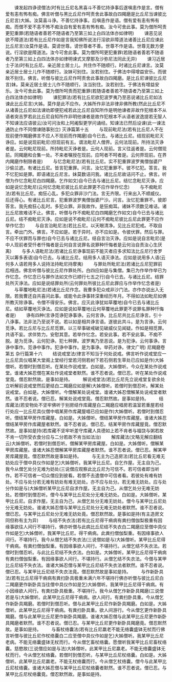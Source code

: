 <!-- { "loadSidebar": true } -->
　　谏发起四诤谤僧法(时有比丘尼名黑喜斗不善忆持诤事后遂嗔恚作是言。僧有爱有恚有怖有痴。佛言听僧与黑比丘尼作呵责舍此事故白四羯磨是比丘尼当谏彼比丘尼言)大姊。汝莫喜斗诤。不善忆持诤事。后嗔恚作是语。僧有爱有恚有怖有痴。而僧不爱不恚不怖不痴汝自有爱有恚有怖有痴。汝今可舍此事。莫为僧所呵责更犯重罪(若随语者善若不随语者乃至第三如上白四法体亦如律明)
　　谏恶见说欲不障道法(若有比丘尼作如是言我知佛所说法行淫欲非障道法诸善比丘尼应谏此比丘尼言)汝莫作是语。莫谤世尊。谤世尊者不善。世尊不作是语。世尊无数方便说。行淫欲是障道法。汝今可舍此事。莫为僧所呵更犯重罪(若随语者善若不随语者乃至第三如上白四法体亦如律明谏式叉摩那及沙弥尼法同此无异)
　　谏习近居士子法(时有比丘尼。亲近居士居士儿。共住作不随顺行。时诸比丘尼谏言。汝莫亲近居士居士儿作不随顺行。汝妹可别住。汝若别住。于佛法中得增益安乐。而彼故不别住。佛言。听僧与彼比丘尼作呵责舍此事故白四羯磨。是比丘尼谏彼比丘尼言)妹。莫亲近居士居士儿作不随顺行。汝当别住。汝若别住。于佛法有增益安乐。汝今可舍此事。莫为僧所呵责而犯重罪(若随语者善若不随语者乃至第三如上白四法体亦如律明)
　　谏犯罪法(若有比丘尼欲犯波罗夷乃至恶说诸比丘尼如法谏此比丘尼言)大姊。莫作是此不应作。大姊所作非法非律非佛所教(然此比丘尼不从诸善比丘尼如法谏劝即便犯戒若此比丘尼自知所作是明他谏者非故作犯根本不从语者突吉罗若此比丘尼自知所作非明他谏者是故作犯根本不从语者波逸提若无智人不知谏法应语彼云)汝可问汝和上阿阇梨更学问诵经。知谏法已然后设谏(此一谏法通防止作不同僧谏随事别立)
灭诤篇第十五
　　与现前毗尼法(若有比丘尼人不在现前便作羯磨佛言不应人不现前而作羯磨)自今已去。与诸比丘尼。结现前毗尼灭诤应。如是说现前毗尼(但现前有五。谓法毗尼人僧界。云何法现前。所持法灭诤者是。云何毗尼现前。所持毗尼灭诤者是。云何人现前。言义往返者是。云何僧现前。同羯磨和合集一处。不来者嘱授在现前。应呵者不呵者是。云何界现前。在界内羯磨作制限者是)
　　与忆念毗尼法(若有比丘尼。实不犯重罪波罗夷僧伽婆尸沙偷兰遮。有诸比丘尼。皆言犯重罪。问言。汝忆犯重罪不。彼不忆犯。答言。我不忆犯如是罪。即语诸比丘尼言。妹莫数诘问我。诸比丘尼故诘问不止。佛言。听僧为作忆念毗尼白四羯磨。乞作如文)自今已去与诸比丘尼。结忆念毗尼灭诤。应如是说忆念毗尼(云何忆念毗尼彼比丘尼此罪更不应作举作忆念)
　　与不痴毗尼法(若有比丘尼。痴狂心乱。多犯众罪非沙门法。言无齐限。行来出入不顺威仪。后还得心。有诸比丘尼言。犯重罪波罗夷僧伽婆尸沙。问言。汝忆犯重罪不。彼即答言。我先痴狂心乱时。多犯众罪。非我故作。是狂痴耳。诸妹不须数见难诘。诸比丘尼故难诘不止。佛言。听僧与作不痴毗尼白四羯磨乞作如文)自今已去与诸比丘尼。结不痴毗尼灭诤。应如是说不痴毗尼(云何不痴毗尼彼比丘尼此罪更不应作举作忆念)
　　与自言治毗尼法(若比丘尼。以天眼清净。见比丘尼犯戒。不取自言。牵出门外。佛言。不应如是。若于异时。亦不应如是。令彼伏罪。然后与罪。不应不伏罪而与罪也)自今已去与诸比丘尼。结自言治灭诤。应如是说自言毗尼(是中人现前者受忏者忏悔者是云何自言说罪名说罪种忏悔者是云何治自责汝心生厌离)
　　与多人语毗尼法(若诸比丘尼诤事现前不能灭者应多求知法比丘尼行舍罗灭以筹多表语)自今已去。与诸比丘尼。结用多人语灭诤法。应如是说用多人语(云何多人语若用多人说持法持毗尼持摩夷)
　　与罪处所毗尼法(若诸比丘尼犯罪前后相违。佛言听僧与彼比丘尼作罪处所。白四应如是与集僧。集已为作举作举已为作忆念。作忆念已与罪作法如文作已顺行七五之行)自今已去。与诸比丘尼。结罪处所灭诤法。应如是说结罪处所(云何罪处所彼比丘尼此罪应与作举作忆念者是)
　　与草覆地毗尼法(若诸比丘尼作念。我曹多犯众戒非沙门法。亦作亦说出入无限。若我曹还自共喜问此事。或能令此诤事转深重经历年月。不得如法如毗尼如佛所教灭除诤事。令僧不得安乐。佛言。应灭此诤犹如草覆地)自今已去与诸比丘尼。结如草覆地灭诤法。应如是说如草覆地(云何草覆地此罪更不说罪名罪种忏悔者是)
　　诤有四种(言诤觅诤犯诤事诤。云何言诤。比丘尼共比丘尼诤言。引十八诤事。法非法乃至说不说。若以如是相共诤言语。遂彼此共斗。是为言诤。云何觅诤。若比丘尼与比丘尼觅罪。以三举事破戒破见破威仪见闻疑。作如是相觅罪。共语不妄。求伴势力。安慰其意。若举作忆念。若安此事。若不安此事。不痴不脱。是为觅诤。云何犯诤。犯七种罪。波罗夷乃至恶说。是为犯诤。云何事诤。言诤中事作。觅诤中事作。犯诤中事作。是为事诤。举药对诤。律文广明)
尼羯磨卷第五
杂行篇第十六
　　结说戒堂法(律言不知当于何处说戒。佛言听作说戒堂应一比丘尼具仪唱某大堂阁上堂经行堂若河侧若树下若石侧若生草处已应如是作)大姊僧听。若僧时到僧忍听。在某处作说戒堂。白如是。大姊僧听。今众在某处作说戒堂。谁诸大姊忍僧在某处作说戒堂者默然。谁不忍者说。僧已忍。听在某处作说戒堂竟。僧忍默然故。是事如是持。
　　解说戒堂法(若比丘尼先立说戒堂复欲余处立听解前说戒堂然后更结白二羯磨应如是解)大姊僧听。若僧时到僧忍听。解某处说戒堂。白如是。大姊僧听。今僧解某处说戒堂。谁诸大姊忍僧解某处说戒堂者默然。谁不忍者说。僧已忍。解某处说戒堂竟。僧忍默然故。是事如是持。
　　结库藏法(若安物处不坚牢佛听于别房结作库藏屋白二羯磨应唱房若温室若重屋若经行处应一比丘尼具仪僧中唱某房作库藏屋唱已应如是作)大姊僧听。若僧时到僧忍听。僧结某甲房作库藏屋。白如是。大姊僧听。僧结某甲房作库藏屋。谁诸大姊忍僧结某甲房作库藏屋者默然。谁不忍者说。僧已忍。结某甲房作库藏屋竟。僧忍默然故。是事如是持(若库藏不坚牢听差守库藏人具德如上若不肯者与福饶与粥若故不肯一切所受衣食分应与二分若故不肯当如法治)
　　解库藏法(文略无解应翻结云)大姊僧听。若僧时到僧忍听。僧解某甲房库藏屋。白如是。大姊僧听。僧解某甲房库藏屋。谁诸大姊忍僧解某甲房库藏屋者默然。谁不忍者说。僧已忍。解某甲房库藏屋竟。僧忍默然故是事如是持。
　　与无主为己造房法(若比丘尼看无难无妨处应于僧中具仪作如是乞)大姊僧听。我某甲比丘尼。自乞作屋。无主自为己。我今从僧乞处分无难为妨处(三说僧应观察此比丘尼为可信不。若可信者即当听作。若不可信者一切众僧应到彼看。若僧不去遣僧中可信者看。若彼处有难有妨处。不应与处分若无难有妨处有难无妨处。亦不应与处分。若无难无妨处。应与处分作如是与)大姊僧听某甲比丘尼自求作屋。无主自为己。从僧乞处分无难无妨处。若僧时到僧忍听。僧今与某甲比丘尼处分无难无妨处。白如是。大姊僧听。某甲比丘尼。自求作屋。无主自为己。从僧乞处分无难无妨处。僧今与某甲比丘尼处分无难无妨处。谁诸大姊忍僧与某甲比丘尼处分无难无妨处者默然。谁不忍者说。僧已忍。与某甲比丘尼处分无难无妨处竟。僧忍默然故。是事如是持(有主造房文同但称有主为异)
　　与结不失衣法(若有比丘尼得干痟病有粪扫僧伽梨极重有因缘事欲往人间行不堪持行。佛亦听僧与此病比丘尼结不失衣白二羯磨应至僧中具仪作如是乞)大姊僧听。我某甲比丘尼。得干痟病。此粪扫僧伽梨重。有因缘事欲人间行。不堪持行。我今从僧乞结不失衣法(三说僧如是与)大姊僧听。某甲比丘尼得干痟病。有粪扫僧伽梨重。有因缘事欲人间行。不堪持行。从僧乞结不失衣法。若僧时到僧忍听。与此比丘尼结不失衣法。白如是。大姊僧听。某甲比丘尼得干痟病有粪扫僧伽梨重。有因缘事欲人间行。不堪持行。从僧乞结不失衣法。今僧与某甲比丘尼结不失衣法。谁诸大姊忍僧与某甲比丘尼结不失衣法者默然。谁不忍者说。僧已忍。与某甲比丘尼结不失衣法竟。僧忍默然故是事如是持。
　　与作新卧具法(若有比丘尼得干痟病有粪扫卧具极重未满六年不堪持行佛亦听僧与彼比丘尼白二羯磨更作新卧具当往僧中具仪作如是乞)大姊僧听。我某甲比丘尼得干痟病。有小因缘欲人间行。有粪扫卧具极重。不堪持行。我今从僧乞作新卧具羯磨(三说僧若是与)大姊僧听。此某甲比丘尼得干痟病。欲人间行。有粪扫卧具重。今从僧乞作新卧具羯磨。若僧时到僧忍听。僧与此某甲比丘尼作新卧具羯磨。白如是。大姊僧听。此某甲比丘尼得干痟病。有粪扫卧具重。欲人间游行。今从僧乞更作新卧具羯磨。僧与此某甲比丘尼更作新卧具羯磨。谁诸大姊忍僧与此某甲比丘尼更作新卧具羯磨者默然。谁不忍者说。僧已忍。与某甲比丘尼更作新卧具羯磨竟。僧忍默然故。是事如是持。
　　与畜杖络囊法(若有比丘尼羸老不能无络囊盛钵无杖而行佛言听僧与彼比丘尼作杖络囊白二应至僧中具仪作如是乞)大姊僧听。我某甲比丘尼老病。不能无络囊盛钵无杖而行。今从僧乞畜杖络囊。愿僧听我某甲比丘尼畜杖络囊。慈愍故(三说僧应如是与法)大姊僧听。此某甲比丘尼羸老。不能无络囊盛钵无杖而行。今从僧乞杖络囊。若僧时到僧忍听。与某甲比丘尼杖络囊。白如是。大姊僧听。此某甲比丘尼羸老。不能无杖络囊而行。今从僧乞杖络囊。僧今与此某甲比丘尼杖络囊。谁诸大姊忍僧与某甲比丘尼杖络囊者默然。谁不忍者说。僧已忍。与某甲比丘尼杖络囊竟。僧忍默然故。是事如是持。

